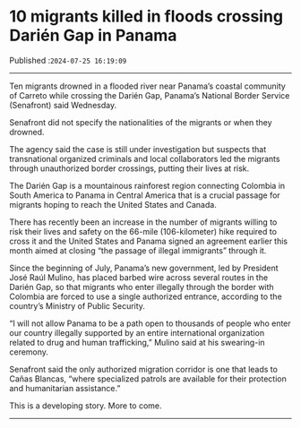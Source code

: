# 10 migrants killed in floods crossing Darién Gap in Panama

Published :`2024-07-25 16:19:09`

---

Ten migrants drowned in a flooded river near Panama’s coastal community of Carreto while crossing the Darién Gap, Panama’s National Border Service (Senafront) said Wednesday.

Senafront did not specify the nationalities of the migrants or when they drowned.

The agency said the case is still under investigation but suspects that transnational organized criminals and local collaborators led the migrants through unauthorized border crossings, putting their lives at risk.

The Darién Gap is a mountainous rainforest region connecting Colombia in South America to Panama in Central America that is a crucial passage for migrants hoping to reach the United States and Canada.

There has recently been an increase in the number of migrants willing to risk their lives and safety on the 66-mile (106-kilometer) hike required to cross it and the United States and Panama signed an agreement earlier this month aimed at closing “the passage of illegal immigrants” through it.

Since the beginning of July, Panama’s new government, led by President José Raúl Mulino, has placed barbed wire across several routes in the Darién Gap, so that migrants who enter illegally through the border with Colombia are forced to use a single authorized entrance, according to the country’s Ministry of Public Security.

“I will not allow Panama to be a path open to thousands of people who enter our country illegally supported by an entire international organization related to drug and human trafficking,” Mulino said at his swearing-in ceremony.

Senafront said the only authorized migration corridor is one that leads to Cañas Blancas, “where specialized patrols are available for their protection and humanitarian assistance.”

This is a developing story. More to come.

---

